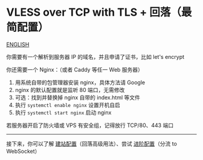 # VLESS over TCP with TLS + 回落（最简配置）
[ENGLISH](README.ENG.md)

你需要有一个解析到服务器 IP 的域名，并且申请了证书，比如 let's encrypt

你还需要一个 Nginx：（或者 Caddy 等任一 Web 服务器）

1. 用系统自带的包管理器安装 nginx，具体方法请 Google
2. nginx 的默认配置就是监听 80 端口，无需修改
3. 可选：找到并替换掉 nginx 自带的 index.html 等文件
4. 执行 `systemctl enable nginx` 设置开机自启
5. 执行 `systemctl start nginx` 启动 nginx

若服务器开启了防火墙或 VPS 有安全组，记得放行 TCP/80、443 端口

---

接下来，你可以了解 [建站配置](<../VLESS-TCP-TLS%20(maximal%20by%20rprx)>)（回落高级用法）、尝试 [进阶配置](<../VLESS-TCP-TLS-WS%20(recommended)>)（分流 to WebSocket）
